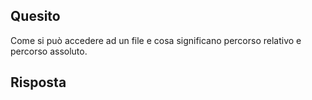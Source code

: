 ## Quesito

Come si può accedere ad un file e cosa significano percorso relativo e percorso assoluto.

## Risposta
